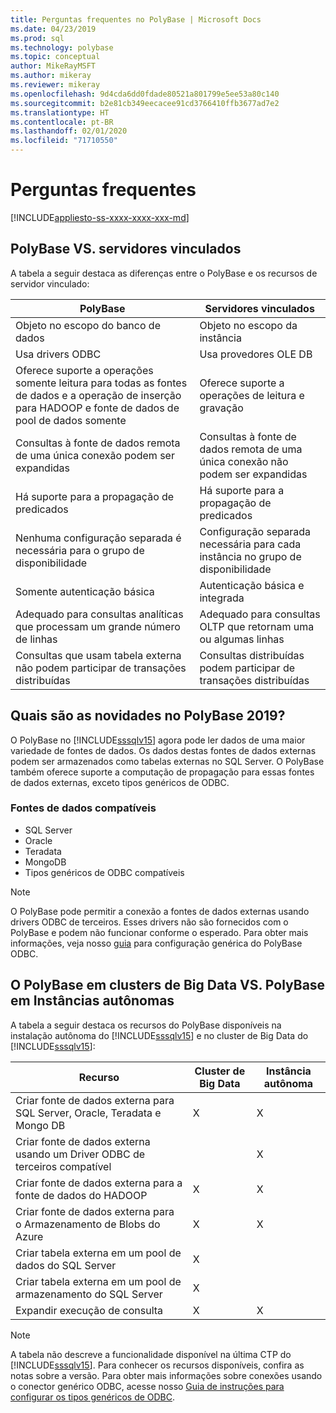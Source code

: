 ```yaml
---
title: Perguntas frequentes no PolyBase | Microsoft Docs
ms.date: 04/23/2019
ms.prod: sql
ms.technology: polybase
ms.topic: conceptual
author: MikeRayMSFT
ms.author: mikeray
ms.reviewer: mikeray
ms.openlocfilehash: 9d4cda6dd0fdade80521a801799e5ee53a80c140
ms.sourcegitcommit: b2e81cb349eecacee91cd3766410ffb3677ad7e2
ms.translationtype: HT
ms.contentlocale: pt-BR
ms.lasthandoff: 02/01/2020
ms.locfileid: "71710550"
---
```

# <a name="frequently-asked-questions"></a>Perguntas frequentes

[!INCLUDE[appliesto-ss-xxxx-xxxx-xxx-md](../../includes/appliesto-ss-xxxx-xxxx-xxx-md.md)]

## <a name="polybase-vs-linked-servers"></a>PolyBase VS. servidores vinculados
A tabela a seguir destaca as diferenças entre o PolyBase e os recursos de servidor vinculado:

|PolyBase | Servidores vinculados|
|--------------------------|--------------------------|  
|Objeto no escopo do banco de dados|Objeto no escopo da instância|
|Usa drivers ODBC|Usa provedores OLE DB|
|Oferece suporte a operações somente leitura para todas as fontes de dados e a operação de inserção para HADOOP e fonte de dados de pool de dados somente|Oferece suporte a operações de leitura e gravação|
|Consultas à fonte de dados remota de uma única conexão podem ser expandidas |Consultas à fonte de dados remota de uma única conexão não podem ser expandidas|
|Há suporte para a propagação de predicados|Há suporte para a propagação de predicados|
|Nenhuma configuração separada é necessária para o grupo de disponibilidade|Configuração separada necessária para cada instância no grupo de disponibilidade|
|Somente autenticação básica|Autenticação básica e integrada|
|Adequado para consultas analíticas que processam um grande número de linhas|Adequado para consultas OLTP que retornam uma ou algumas linhas|
|Consultas que usam tabela externa não podem participar de transações distribuídas|Consultas distribuídas podem participar de transações distribuídas|

## <a name="whats-new-in-polybase-2019"></a>Quais são as novidades no PolyBase 2019? 

O PolyBase no [!INCLUDE[sssqlv15](../../includes/sssqlv15-md.md)] agora pode ler dados de uma maior variedade de fontes de dados. Os dados destas fontes de dados externas podem ser armazenados como tabelas externas no SQL Server. O PolyBase também oferece suporte a computação de propagação para essas fontes de dados externas, exceto tipos genéricos de ODBC.

### <a name="compatible-data-sources"></a>Fontes de dados compatíveis

- SQL Server
- Oracle
- Teradata
- MongoDB
- Tipos genéricos de ODBC compatíveis
  
> [!NOTE]
> O PolyBase pode permitir a conexão a fontes de dados externas usando drivers ODBC de terceiros. Esses drivers não são fornecidos com o PolyBase e podem não funcionar conforme o esperado. Para obter mais informações, veja nosso [guia](../../relational-databases/polybase/polybase-configure-odbc-generic.md) para configuração genérica do PolyBase ODBC.  

## <a name="polybase-in-big-data-clusters-vs-polybase-in-stand-alone-instances"></a>O PolyBase em clusters de Big Data VS. PolyBase em Instâncias autônomas

A tabela a seguir destaca os recursos do PolyBase disponíveis na instalação autônoma do [!INCLUDE[sssqlv15](../../includes/sssqlv15-md.md)] e no cluster de Big Data do [!INCLUDE[sssqlv15](../../includes/sssqlv15-md.md)]:

|Recurso |Cluster de Big Data|Instância autônoma|
|--------------------------|--------------------------|---------|   
|Criar fonte de dados externa para SQL Server, Oracle, Teradata e Mongo DB |X|X |
|Criar fonte de dados externa usando um Driver ODBC de terceiros compatível | | X|
|Criar fonte de dados externa para a fonte de dados do HADOOP | X| X|
|Criar fonte de dados externa para o Armazenamento de Blobs do Azure | X| X|
|Criar tabela externa em um pool de dados do SQL Server | X| |
|Criar tabela externa em um pool de armazenamento do SQL Server | X| |
|Expandir execução de consulta | X| X|

> [!NOTE]
>A tabela não descreve a funcionalidade disponível na última CTP do [!INCLUDE[sssqlv15](../../includes/sssqlv15-md.md)]. Para conhecer os recursos disponíveis, confira as notas sobre a versão. Para obter mais informações sobre conexões usando o conector genérico ODBC, acesse nosso [Guia de instruções para configurar os tipos genéricos de ODBC](polybase-configure-odbc-generic.md).